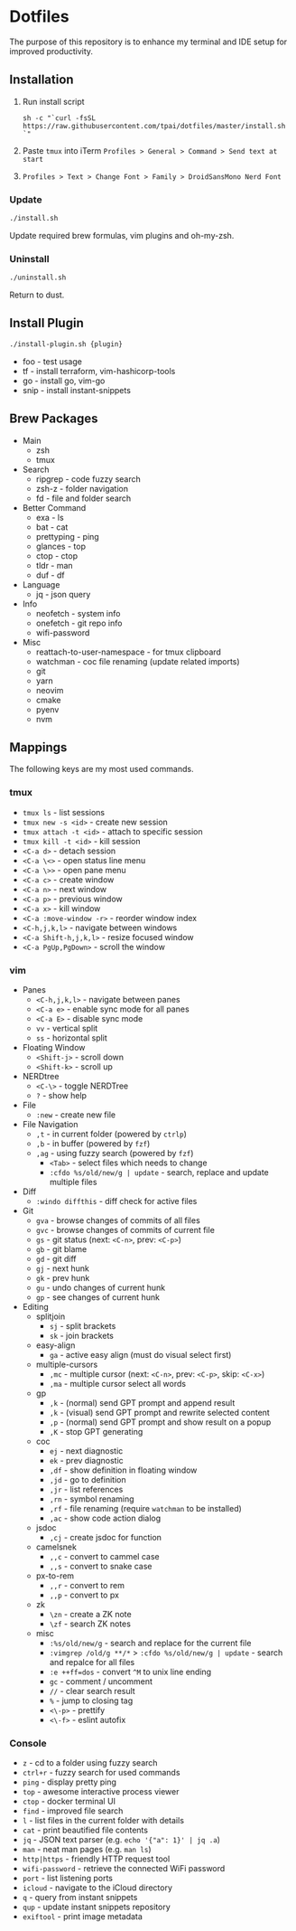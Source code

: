 # Dotfiles

The purpose of this repository is to enhance my terminal and IDE setup for improved productivity.

## Installation

1. Run install script

   ```
   sh -c "`curl -fsSL https://raw.githubusercontent.com/tpai/dotfiles/master/install.sh `"
   ```

2. Paste `tmux` into iTerm `Profiles > General > Command > Send text at start`

3. `Profiles > Text > Change Font > Family > DroidSansMono Nerd Font`

### Update

```sh
./install.sh
```

Update required brew formulas, vim plugins and oh-my-zsh.

### Uninstall

```sh
./uninstall.sh
```

Return to dust.

## Install Plugin

```sh
./install-plugin.sh {plugin}
```

- foo - test usage
- tf - install terraform, vim-hashicorp-tools
- go - install go, vim-go
- snip - install instant-snippets

## Brew Packages

- Main
  - zsh
  - tmux
- Search
  - ripgrep - code fuzzy search
  - zsh-z - folder navigation
  - fd - file and folder search
- Better Command
  - exa - ls
  - bat - cat
  - prettyping - ping
  - glances - top
  - ctop - ctop
  - tldr - man
  - duf - df
- Language
  - jq - json query
- Info
  - neofetch - system info
  - onefetch - git repo info
  - wifi-password
- Misc
  - reattach-to-user-namespace - for tmux clipboard
  - watchman - coc file renaming (update related imports)
  - git
  - yarn
  - neovim
  - cmake
  - pyenv
  - nvm

## Mappings

The following keys are my most used commands.

### tmux

- `tmux ls` - list sessions
- `tmux new -s <id>` - create new session
- `tmux attach -t <id>` - attach to specific session
- `tmux kill -t <id>` - kill session
- `<C-a d>` - detach session
- `<C-a \<>` - open status line menu
- `<C-a \>>` - open pane menu
- `<C-a c>` - create window
- `<C-a n>` - next window
- `<C-a p>` - previous window
- `<C-a x>` - kill window
- `<C-a :move-window -r>` - reorder window index
- `<C-h,j,k,l>` - navigate between windows
- `<C-a Shift-h,j,k,l>` - resize focused window
- `<C-a PgUp,PgDown>` - scroll the window

### vim

- Panes
  - `<C-h,j,k,l>` - navigate between panes
  - `<C-a e>` - enable sync mode for all panes
  - `<C-a E>` - disable sync mode
  - `vv` - vertical split
  - `ss` - horizontal split
- Floating Window
  - `<Shift-j>` - scroll down
  - `<Shift-k>` - scroll up
- NERDtree
  - `<C-\>` - toggle NERDTree
  - `?` - show help
- File
  - `:new` - create new file
- File Navigation
  - `,t` - in current folder (powered by `ctrlp`)
  - `,b` - in buffer (powered by `fzf`)
  - `,ag` - using fuzzy search (powered by `fzf`)
    - `<Tab>` - select files which needs to change
    - `:cfdo %s/old/new/g | update` - search, replace and update multiple files
- Diff
  - `:windo diffthis` - diff check for active files
- Git
  - `gva` - browse changes of commits of all files
  - `gvc` - browse changes of commits of current file
  - `gs` - git status (next: `<C-n>`, prev: `<C-p>`)
  - `gb` - git blame
  - `gd` - git diff
  - `gj` - next hunk
  - `gk` - prev hunk
  - `gu` - undo changes of current hunk
  - `gp` - see changes of current hunk
- Editing
  - splitjoin
      - `sj` - split brackets
      - `sk` - join brackets
  - easy-align
      - `ga` - active easy align (must do visual select first)
  - multiple-cursors
      - `,mc` - multiple cursor (next: `<C-n>`, prev: `<C-p>`, skip: `<C-x>`)
      - `,ma` - multiple cursor select all words
  - gp
      - `,k` - (normal) send GPT prompt and append result
      - `,k` - (visual) send GPT prompt and rewrite selected content
      - `,p` - (normal) send GPT prompt and show result on a popup
      - `,K` - stop GPT generating 
  - coc
      - `ej` - next diagnostic
      - `ek` - prev diagnostic
      - `,df` - show definition in floating window
      - `,jd` - go to definition
      - `,jr` - list references
      - `,rn` - symbol renaming
      - `,rf` - file renaming (require `watchman` to be installed)
      - `,ac` - show code action dialog
  - jsdoc
      - `,cj` - create jsdoc for function
  - camelsnek
      - `,,c` - convert to cammel case
      - `,,s` - convert to snake case
  - px-to-rem
      - `,,r` - convert to rem
      - `,,p` - convert to px
  - zk
      - `\zn` - create a ZK note
      - `\zf` - search ZK notes
  - misc
      - `:%s/old/new/g` - search and replace for the current file
      - `:vimgrep /old/g **/*` > `:cfdo %s/old/new/g | update` - search and repalce for all files
      - `:e ++ff=dos` - convert `^M` to unix line ending
      - `gc` - comment / uncomment
      - `//` - clear search result
      - `%` - jump to closing tag
      - `<\-p>` - prettify
      - `<\-f>` - eslint autofix

### Console

- `z` - cd to a folder using fuzzy search
- `ctrl+r` - fuzzy search for used commands
- `ping` - display pretty ping
- `top` - awesome interactive process viewer
- `ctop` - docker terminal UI
- `find` - improved file search
- `l` - list files in the current folder with details
- `cat` - print beautified file contents
- `jq` - JSON text parser (e.g. `echo '{"a": 1}' | jq .a`)
- `man` - neat man pages (e.g. `man ls`)
- `http|https` - friendly HTTP request tool
- `wifi-password` - retrieve the connected WiFi password
- `port` - list listening ports
- `icloud` - navigate to the iCloud directory
- `q` - query from instant snippets
- `qup` - update instant snippets repository
- `exiftool` - print image metadata
